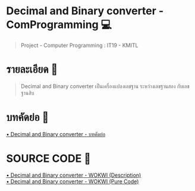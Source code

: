 # Decimal and Binary converter - ComProgramming 💻
<blockquote border-left=".20em solid gray";>

  <p>Project - Computer Programming : IT19 - KMITL </p>

</blockquote>


# รายละเอียด 📝
<blockquote border-left=".20em solid gray";>

  <p>Decimal and Binary converter เป็นเครื่องแปลงเลขฐาน ระหว่างเลขฐานสอง กับเลขฐานสิบ</p>

</blockquote>

# บทคัดย่อ 📃
<a href="https://docs.google.com/document/d/1psi_g5IumTZkaemy0grW-TBoPLYO9P1CcTVDU8vy8ls/edit" target="_blank">
    • Decimal and Binary converter - บทคัดย่อ
</a>

# SOURCE CODE 📌 
<a href="https://wokwi.com/projects/330524604998091346" target="_blank">
    • Decimal and Binary converter - WOKWI (Description)
</a>
<br>
<a href="https://wokwi.com/projects/331467577799737939" target="_blank">
    • Decimal and Binary converter - WOKWI (Pure Code)
</a>

<div url="https://cdn.discordapp.com/attachments/962560411222306816/974705258729177148/Poster-final.jpg">
</div>
